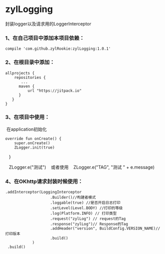 # zylLogging
封装logger以及请求用的LoggerInterceptor

### 1、在自己项目中添加本项目依赖：

    compile 'com.github.zylRookie:zylLogging:1.0.1'

### 2、在根目录中添加：

    allprojects {
        repositories {
           ...
          maven {
              url "https://jitpack.io"
          }
       }
    }
  
 ### 3、在项目中使用：
  在application初始化
  
    override fun onCreate() {
        super.onCreate()
        ZLogger.init(true)
    }
    
    ZLogger.e("测试")
    或者使用
    ZLogger.e("TAG", "测试 " + e.message)
    
 ### 4、在OKhttp请求封装时候使用：
 
    .addInterceptor(LoggingInterceptor
                        .Builder()//构建者模式
                        .loggable(true) //是否开启日志打印
                        .setLevel(Level.BODY) //打印的等级
                        .log(Platform.INFO) // 打印类型
                        .request("zylLog") // request的Tag
                        .response("zylLog")// Response的Tag
                        .addHeader("version", BuildConfig.VERSION_NAME)//打印版本
                        .build()
                )
     .build()
     
     
